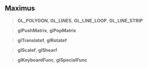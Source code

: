 ## Maximus
> **GL_POLYGON**, **GL_LINES**, **GL_LINE_LOOP**, **GL_LINE_STRIP**

> **glPushMatrix**, **glPopMatrix**

> **glTranslatef**, **glRotatef**

> **glScalef**, **glShearf**

> **glKeyboardFunc**, **glSpecialFunc**